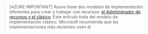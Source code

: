 > [AZURE.IMPORTANT] Azure tiene dos modelos de implementación diferentes para crear y trabajar con recursos:  [el Administrador de recursos y el clásico](../articles/resource-manager-deployment-model.md).  Este artículo trata del modelo de implementación clásico. Microsoft recomienda que las implementaciones más recientes usen el

<!---HONumber=AcomDC_0218_2016-->